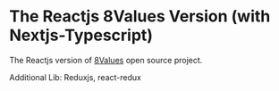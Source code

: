 # The Reactjs 8Values Version (with Nextjs-Typescript)

The Reactjs version of [8Values](https://github.com/8values/8values.github.io) open source project.

Additional Lib: Reduxjs, react-redux
